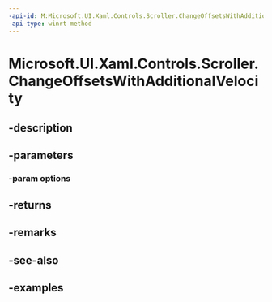 ```yaml
---
-api-id: M:Microsoft.UI.Xaml.Controls.Scroller.ChangeOffsetsWithAdditionalVelocity(Microsoft.UI.Xaml.Controls.ScrollerChangeOffsetsWithAdditionalVelocityOptions)
-api-type: winrt method
---
```


<!-- Method syntax.
public int Scroller.ChangeOffsetsWithAdditionalVelocity(ScrollerChangeOffsetsWithAdditionalVelocityOptions options)
-->

# Microsoft.UI.Xaml.Controls.Scroller.ChangeOffsetsWithAdditionalVelocity

## -description

## -parameters
### -param options

## -returns

## -remarks

## -see-also

## -examples

